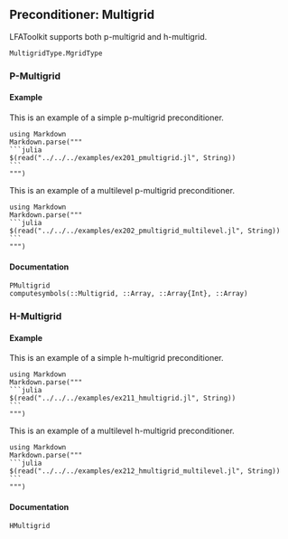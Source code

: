 ## Preconditioner: Multigrid

LFAToolkit supports both p-multigrid and h-multigrid.

```@docs
MultigridType.MgridType
```

### P-Multigrid

#### Example

This is an example of a simple p-multigrid preconditioner.

````@eval
using Markdown
Markdown.parse("""
```julia
$(read("../../../examples/ex201_pmultigrid.jl", String))
```
""")
````

This is an example of a multilevel p-multigrid preconditioner.

````@eval
using Markdown
Markdown.parse("""
```julia
$(read("../../../examples/ex202_pmultigrid_multilevel.jl", String))
```
""")
````

#### Documentation

```@docs
PMultigrid
computesymbols(::Multigrid, ::Array, ::Array{Int}, ::Array)
```

### H-Multigrid

#### Example

This is an example of a simple h-multigrid preconditioner.

````@eval
using Markdown
Markdown.parse("""
```julia
$(read("../../../examples/ex211_hmultigrid.jl", String))
```
""")
````

This is an example of a multilevel h-multigrid preconditioner.

````@eval
using Markdown
Markdown.parse("""
```julia
$(read("../../../examples/ex212_hmultigrid_multilevel.jl", String))
```
""")
````

#### Documentation

```@docs
HMultigrid
```
